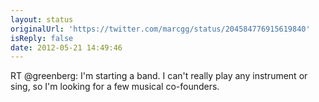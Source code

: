 ```yaml
---
layout: status
originalUrl: 'https://twitter.com/marcgg/status/204584776915619840'
isReply: false
date: 2012-05-21 14:49:46
---
```


RT @greenberg: I'm starting a band. I can't really play any instrument or sing, so I'm looking for a few musical co-founders.
